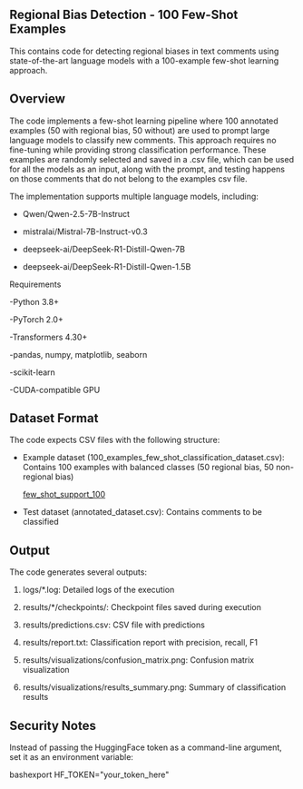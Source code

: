 ## Regional Bias Detection - 100 Few-Shot Examples

This contains code for detecting regional biases in text comments using state-of-the-art language models with a 100-example few-shot learning approach.

## Overview

The code implements a few-shot learning pipeline where 100 annotated examples (50 with regional bias, 50 without) are used to prompt large language models to classify new comments. This approach requires no fine-tuning while providing strong classification performance. These examples are randomly selected and saved in a .csv file, which can be used for all the models as an input, along with the prompt, and testing happens on those comments that do not belong to the examples csv file.

The implementation supports multiple language models, including:

- Qwen/Qwen-2.5-7B-Instruct
  
- mistralai/Mistral-7B-Instruct-v0.3
  
- deepseek-ai/DeepSeek-R1-Distill-Qwen-7B
  
- deepseek-ai/DeepSeek-R1-Distill-Qwen-1.5B

Requirements

-Python 3.8+

-PyTorch 2.0+

-Transformers 4.30+

-pandas, numpy, matplotlib, seaborn

-scikit-learn

-CUDA-compatible GPU

## Dataset Format

The code expects CSV files with the following structure:

- Example dataset (100_examples_few_shot_classification_dataset.csv): Contains 100 examples with balanced classes (50 regional bias, 50 non-regional bias)
  
  [few_shot_support_100](https://github.com/debby123p/Regional-Bias-Detection-for-Indian-States-using-Large-Language-Models/blob/main/few_shot_100_examples/few_shot_support_100%20.csv)
  
- Test dataset (annotated_dataset.csv): Contains comments to be classified

## Output

The code generates several outputs:

1. logs/*.log: Detailed logs of the execution
   
2. results/*/checkpoints/: Checkpoint files saved during execution
   
3. results/predictions.csv: CSV file with predictions
   
4. results/report.txt: Classification report with precision, recall, F1
   
5. results/visualizations/confusion_matrix.png: Confusion matrix visualization
   
6. results/visualizations/results_summary.png: Summary of classification results

## Security Notes

Instead of passing the HuggingFace token as a command-line argument, set it as an environment variable:

bashexport HF_TOKEN="your_token_here"
